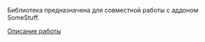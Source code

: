 Библиотека предназначена для совместной работы с аддоном SomeStuff.

[Описание работы](https://github.com/kuvbur/AddOn_SomeStuff/wiki/%D0%92%D1%8B%D0%B2%D0%BE%D0%B4-QR-%D0%BA%D0%BE%D0%B4%D0%B0-v1.74)
